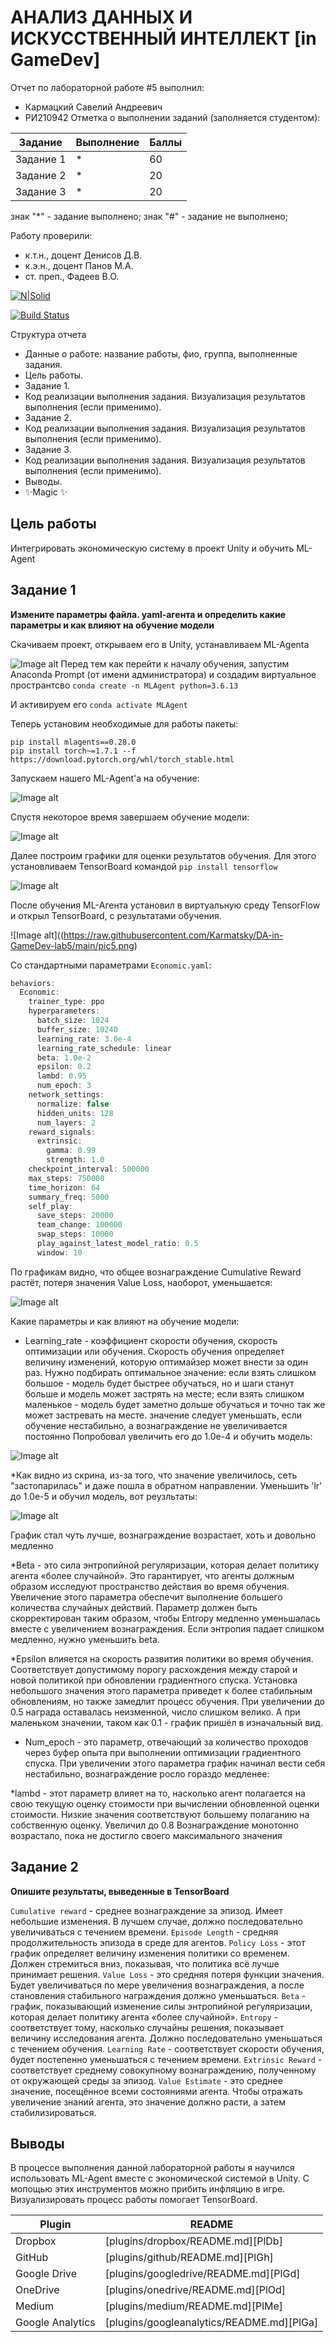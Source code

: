 # АНАЛИЗ ДАННЫХ И ИСКУССТВЕННЫЙ ИНТЕЛЛЕКТ [in GameDev]
Отчет по лабораторной работе #5 выполнил:
- Кармацкий Савелий Андреевич
- РИ210942
Отметка о выполнении заданий (заполняется студентом):

| Задание | Выполнение | Баллы |
| ------ | ------ | ------ |
| Задание 1 | * | 60 |
| Задание 2 | * | 20 |
| Задание 3 | * | 20 |

знак "*" - задание выполнено; знак "#" - задание не выполнено;

Работу проверили:
- к.т.н., доцент Денисов Д.В.
- к.э.н., доцент Панов М.А.
- ст. преп., Фадеев В.О.

[![N|Solid](https://cldup.com/dTxpPi9lDf.thumb.png)](https://nodesource.com/products/nsolid)

[![Build Status](https://travis-ci.org/joemccann/dillinger.svg?branch=master)](https://travis-ci.org/joemccann/dillinger)

Структура отчета

- Данные о работе: название работы, фио, группа, выполненные задания.
- Цель работы.
- Задание 1.
- Код реализации выполнения задания. Визуализация результатов выполнения (если применимо).
- Задание 2.
- Код реализации выполнения задания. Визуализация результатов выполнения (если применимо).
- Задание 3.
- Код реализации выполнения задания. Визуализация результатов выполнения (если применимо).
- Выводы.
- ✨Magic ✨

## Цель работы
Интегрировать экономическую систему в проект Unity и обучить ML-Agent

## Задание 1
**Измените параметры файла. yaml-агента и определить какие параметры и как влияют на обучение модели**


Скачиваем проект, открываем его в Unity, устанавливаем ML-Agenta

![Image alt](https://raw.githubusercontent.com/Karmatsky/DA-in-GameDev-lab5/main/Pic1.png)
Перед тем как перейти к началу обучения, запустим Anaconda Prompt (от имени администратора) и создадим виртуальное пространтсво 
``` conda create -n MLAgent python=3.6.13 ```

И активируем его ```conda activate MLAgent```

Теперь установим необходимые для работы пакеты:

```
pip install mlagents==0.28.0
pip install torch~=1.7.1 --f https://download.pytorch.org/whl/torch_stable.html
```
Запускаем нашего ML-Agent'a на обучение:

![Image alt](https://raw.githubusercontent.com/Karmatsky/DA-in-GameDev-lab5/main/Pic2.png)

Спустя некоторое время завершаем обучение модели:

![Image alt](https://raw.githubusercontent.com/Karmatsky/DA-in-GameDev-lab5/main/Pic3.png)

Далее построим графики для оценки результатов обучения. Для этого установливаем TensorBoard командой ```pip install tensorflow```

![Image alt](https://raw.githubusercontent.com/Karmatsky/DA-in-GameDev-lab5/main/pic4.png)

После обучения ML-Агента установил в виртуальную среду TensorFlow и открыл TensorBoard, с результатами обучения.

![Image alt]((https://raw.githubusercontent.com/Karmatsky/DA-in-GameDev-lab5/main/pic5.png)

Со стандартными параметрами ```Economic.yaml```:
```cs
behaviors:
  Economic:
    trainer_type: ppo
    hyperparameters:
      batch_size: 1024
      buffer_size: 10240
      learning_rate: 3.0e-4
      learning_rate_schedule: linear
      beta: 1.0e-2
      epsilon: 0.2
      lambd: 0.95
      num_epoch: 3      
    network_settings:
      normalize: false
      hidden_units: 128
      num_layers: 2
    reward_signals:
      extrinsic:
        gamma: 0.99
        strength: 1.0
    checkpoint_interval: 500000
    max_steps: 750000
    time_horizon: 64
    summary_freq: 5000
    self_play:
      save_steps: 20000
      team_change: 100000
      swap_steps: 10000
      play_against_latest_model_ratio: 0.5
      window: 10
```
По графикам видно, что общее вознаграждение Cumulative Reward растёт, потеря значения Value Loss, наоборот, уменьшается:

![Image alt](https://raw.githubusercontent.com/Karmatsky/DA-in-GameDev-lab5/main/pic6.png)

Какие параметры и как влияют на обучение модели:

* Learning_rate - коэффициент скорости обучения, скорость оптимизации или обучения. Скорость обучения определяет величину изменений, которую оптимайзер может внести за один раз. Нужно подбирать оптимальное значение: если взять слишком большое - модель будет быстрее обучаться, но и шаги станут больше и модель может застрять на месте; если взять слишком маленькое - модель будет заметно дольше обучаться и точно так же может застревать на месте. значение следует уменьшать, если обучение нестабильно, а вознаграждение не увеличивается постоянно Попробовал увеличить его до 1.0e-4 и обучить модель:

![Image alt](https://raw.githubusercontent.com/Karmatsky/DA-in-GameDev-lab5/main/pic7.png)

*Как видно из скрина, из-за того, что значение увеличилось, сеть "застопарилась" и даже пошла в обратном направлении. Уменьшить 'lr' до 1.0e-5 и обучил модель, вот реузльтаты:

![Image alt](https://raw.githubusercontent.com/Karmatsky/DA-in-GameDev-lab5/main/pic8.png)

График стал чуть лучше, вознаграждение возрастает, хоть и довольно медленно

*Beta - это сила энтропийной регуляризации, которая делает политику агента «более случайной». Это гарантирует, что агенты должным образом исследуют пространство действия во время обучения. Увеличение этого параметра обеспечит выполнение большего количества случайных действий. Параметр должен быть скорректирован таким образом, чтобы Entropy медленно уменьшалась вместе с увеличением вознаграждения. Если энтропия падает слишком медленно, нужно уменьшить beta.

*Epsilon влияется на скорость развития политики во время обучения. Соответствует допустимому порогу расхождения между старой и новой политикой при обновлении градиентного спуска. Установка небольшого значения этого параметра приведет к более стабильным обновлениям, но также замедлит процесс обучения.
При увеличении до 0.5 награда оставалась неизменной, число слишком велико. А при маленьком значении, таком как 0.1 - график пришёл в изначальный вид.

* Num_epoch - это параметр, отвечающий за количество проходов через буфер опыта при выполнении оптимизации градиентного спуска. При увеличении этого параметра график начинал вести себя нестабильно, вознаграждение росло гораздо медленее:

*lambd - этот параметр влияет на то, насколько агент полагается на свою текущую оценку стоимости при вычислении обновленной оценки стоимости. Низкие значения соответствуют большему полаганию на собственную оценку.
Увеличил до 0.8 Вознаграждение монотонно возрастало, пока не достигло своего максимального значения

## Задание 2 
**Опишите результаты, выведенные в TensorBoard**

```Cumulative reward``` - cреднее вознаграждение за эпизод. Имеет небольшие изменения. В лучшем случае, должно последовательно увеличиваться с течением времени.
```Episode Length``` - средняя продолжительность эпизода в среде для агентов.
```Policy Loss``` - этот график определяет величину изменения политики со временем. Должен стремиться вниз, показывая, что политика всё лучше принимает решения.
```Value Loss``` - это средняя потеря функции значения. Будет увеличиваться по мере увеличения вознаграждения, а после становления стабильного награждения должно уменьшаться.
```Beta``` - график, показывающий изменение силы энтропийной регуляризации, которая делает политику агента «более случайной».
```Entropy``` - соответствует тому, насколько случайны решения, показывает величину исследования агента. Должно последовательно уменьшаться с течением обучения.
```Learning Rate``` - соответствует скорости обучения, будет постепенно уменьшаться с течением времени.
```Extrinsic Reward``` - соответствует среднему совокупному вознаграждению, полученному от окружающей среды за эпизод.
```Value Estimate``` - это среднее значение, посещённое всеми состояниями агента. Чтобы отражать увеличение знаний агента, это значение должно расти, а затем стабилизироваться.
## Выводы

В процессе выполнения данной лабораторной работы я научился использовать ML-Agent вместе с экономической системой в Unity. С мопощью этих инструментов можно прибить инфляцию в игре. Визуализировать процесс работы помогает TensorBoard.

| Plugin | README |
| ------ | ------ |
| Dropbox | [plugins/dropbox/README.md][PlDb] |
| GitHub | [plugins/github/README.md][PlGh] |
| Google Drive | [plugins/googledrive/README.md][PlGd] |
| OneDrive | [plugins/onedrive/README.md][PlOd] |
| Medium | [plugins/medium/README.md][PlMe] |
| Google Analytics | [plugins/googleanalytics/README.md][PlGa] |

